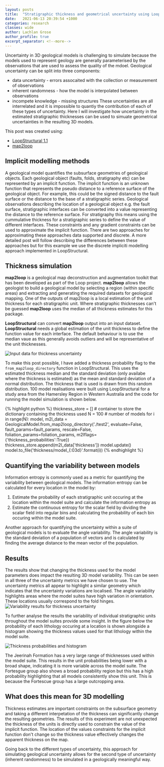 ```yaml
---
layout: posts
title:  "Stratigraphic thickness and geometrical uncertainty using LoopStructural"
date:   2021-06-13 20:39:54 +1000
categories: research
classes: wide
author: Lachlan Grose
author_profile: true
excerpt_separator: <!--more--> 
---
```

Uncertainty in 3D geological models is challenging to simulate because the models used to represent geology are generally parameterised by the observations that are used to assess the quality of the mdoel. Geological uncertainty can be split into three components:
* data uncertainty - errors assocaited with the collection or measurement of observations
* inherent randomness - how the model is interpolated between observations 
* incompete knowledge - missing structures
These uncertainties are all interrelated and it is impossible to quantiy the contribution of each of these types of uncertainty. Here I will investigate how uncertainty in the estimated stratigraphic thicknesses can be used to simuate geometrical uncertainties in the resulting 3D models.
<!--more-->
This post was created using:
* [LoopStructural 1.1](https://github.com/Loop3D/LoopStructural) 
* [map2loop](https://github.com/Loop3D/map2loop-2)


Implicit modelling methods
--------------------------
A geological model quantifies the subsurface geometries of geological objects. Each geological object (faults, folds, stratigraphy etc) can be represented by an implicit function. The implicit function is an unknown function that represents the pseudo distance to a reference surface of the geological object. For example, this could be the signed distance to the fault surface or the distance to the base of a stratigraphic series. Geological observations describing the location of a geological object e.g. the fault surface, stratigraphic interfaces can be converted into a value representing the distance to the reference surface. For stratigraphy this means using the cummulative thickness for a stratigraphic series to define the value of different interfaces. These constraints and any gradient constraints can be used to approximate the implicit function. There are two approaches for approximating these approaches data supported and discrete. A more detailed post will follow describing the differences between these approaches but for this example we use the discrete impliciti modelling approach implemented in LoopStructural. 

Thickness simulation
--------------------
**map2loop** is a geological map deconstruction and augmentation toolkit that has been developed as part of the Loop project. **map2loop** allows the geologist to build a geological model by selecting a region (within specific areas) and extracting and generating the required datasets for geological mapping. One of the outputs of map2loop is a local estimation of the unit thickness for each stratigraphic unit. Where stratigraphic thicknesses can't be guessed **map2loop** uses the median of all thickness estimates for this package. 

**LoopStructural** can convert **map2loop** output into an input dataset. **LoopStructural** needs a global estimation of the unit thickness to define the function value for each interface. The default behaviour is to use the median vaue as this generally avoids outliers and will be representative of the unit thicknesses. 

![Input data for thickness uncertainty](/assets/images/thickness_variability_input_data.png)


To make this post possible, I have added a thickness probability flag to the `from_map2loop_directory` function in LoopStructural. This uses the estimated thickness median and the standard deviation (only availabe where the thickness is estimated) as the mean and standard deviation of a normal distribution. The thickness that is used is drawn from this random distribution. 100 model realisations were built using LoopStructural for a study area from the Hamersley Region in Western Australia and the code for running the model simulation is shown below. 

{% highlight python %}
thickness_store = [] # container to store the dictionary containing the thickness used
N = 100 # number of models 
for i in range(N):
    model, m2l_data = GeologicalModel.from_map2loop_directory('./test2',
                                                                  evaluate=False,
                                                              fault_params=fault_params,
                                                              rescale=False,
                                                              foliation_params=foliation_params,
                                                             m2lflags={'thickness_probabilities':True})
    thickness_store.append(m2l_data['thickness'])
    model.update()
    model.to_file('thickness/model_{:03d}'.format(i))
{% endhighlight %}

Quantifying the variability between models
------------------------------------------
Information entropy is commonly used as a metric for quantifying the variability between geological models. The information entropy can be calculated for every location in the model by: 
1. Estimate the probability of each stratigraphic unit occuring at the location within the model suite and calculate the information entropy as 
2. Estimate the continuous entropy for the scalar field by dividing the scalar field into regular bins and calculating the probability of each bin occuring within the model suite.

Another approach for quantifying the uncertainty within a suite of geological models is to evaluate the angle variability. The angle variability is the standard deviation of a population of vectors and is calculated by finding the average distance to the mean vector of the population. 

Results
-------
The results show that changing the thickness used for the model parameters does impact the resulting 3D model variability. This can be seen in all three of the uncertainty metrics we have chosen to use. The uncertainty metrics all appear to highlight a similar geometry which indicates that the uncertainty variations are localised. The angle variability highlights areas where the model suites have high variation in orientation. These locations usually correspond to the fold hinges. 
![Variability results for thickness uncertainty](/assets/images/thickness_variability_variability_maps.png)

To further analyse the results the variability of individual stratigraphic units throughout the model suites provide some insight. In the figure below the probability of each lithology occuring at a location is shown alongside a histogram showing the thickness values used for that lithology within the model suite. 

![Thickness probabilities and histogram](/assets/images/thickness_variability_unit_probabilities.png)

The Jeerinah Formation has a very large range of thicknesses used within the model suite. This results in the unit probabilities being lower with a broad shape, indicating it is more variable across the model suite. The Fortesgue group also shows a broad probability region but this has a high probability highlighting that all models consistently show this unit. This is because the Fortescue group has a large outcropping area. 

What does this mean for 3D modelling
------------------------------------
Thickness estimates are important constraints on the subsurface geometry and taking a different interpetation of the thickness can significantly change the resulting geometries. The results of this experiment are not unexpected the thickness of the units is directly used to constrain the value of the implicit function. The location of the values constraints for the implicit function don't change so the thickness value effectively changes the apparent thickness on the map. 

Going back to the different types of uncertainty, this approach for simulating geological uncertainty allows for the second type of uncertainty (inherent randomness) to be simulated in a geologically meaningful way.  


